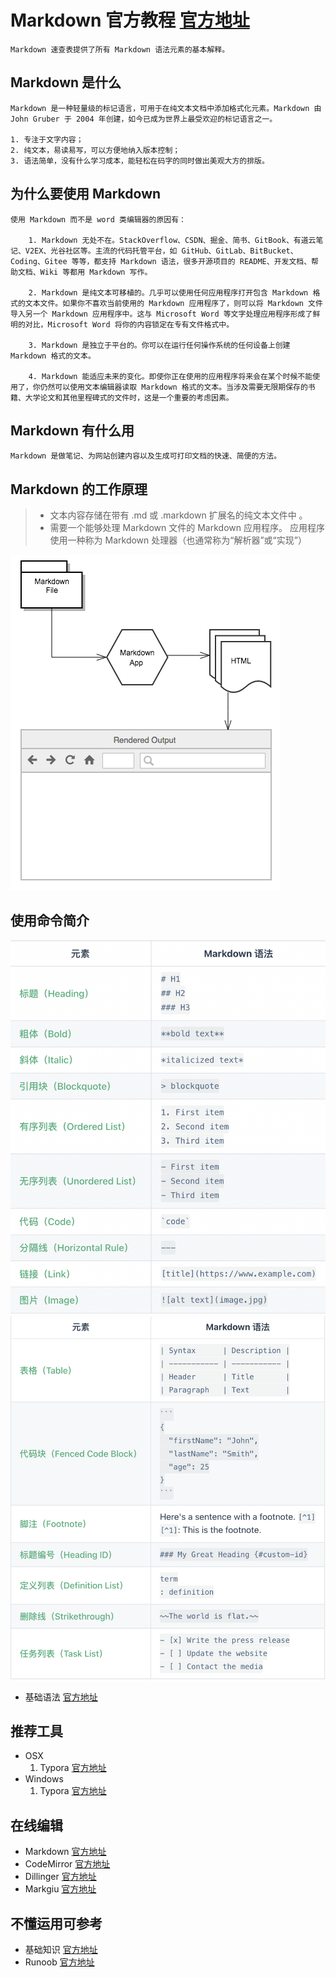 <!--
 * @Author: xx1czj 306205161@qq.com
 * @Date: 2024-03-25 10:33:30
 * @LastEditors: xx1czj 306205161@qq.com
 * @LastEditTime: 2024-03-25 11:25:25
 * @FilePath: /ReviewNotes/md/readMe.md
 * @Description: 用于指导使用文档规范
-->
# Markdown 官方教程 [官方地址](https://markdown.com.cn/)
``` description 
Markdown 速查表提供了所有 Markdown 语法元素的基本解释。
```
## Markdown 是什么
``` description
Markdown 是一种轻量级的标记语言，可用于在纯文本文档中添加格式化元素。Markdown 由 John Gruber 于 2004 年创建，如今已成为世界上最受欢迎的标记语言之一。

1. 专注于文字内容；
2. 纯文本，易读易写，可以方便地纳入版本控制；
3. 语法简单，没有什么学习成本，能轻松在码字的同时做出美观大方的排版。
```

## 为什么要使用 Markdown
``` description
使用 Markdown 而不是 word 类编辑器的原因有：

    1. Markdown 无处不在。StackOverflow、CSDN、掘金、简书、GitBook、有道云笔记、V2EX、光谷社区等。主流的代码托管平台，如 GitHub、GitLab、BitBucket、Coding、Gitee 等等，都支持 Markdown 语法，很多开源项目的 README、开发文档、帮助文档、Wiki 等都用 Markdown 写作。

    2. Markdown 是纯文本可移植的。几乎可以使用任何应用程序打开包含 Markdown 格式的文本文件。如果你不喜欢当前使用的 Markdown 应用程序了，则可以将 Markdown 文件导入另一个 Markdown 应用程序中。这与 Microsoft Word 等文字处理应用程序形成了鲜明的对比，Microsoft Word 将你的内容锁定在专有文件格式中。

    3. Markdown 是独立于平台的。你可以在运行任何操作系统的任何设备上创建 Markdown 格式的文本。

    4. Markdown 能适应未来的变化。即使你正在使用的应用程序将来会在某个时候不能使用了，你仍然可以使用文本编辑器读取 Markdown 格式的文本。当涉及需要无限期保存的书籍、大学论文和其他里程碑式的文件时，这是一个重要的考虑因素。
```

## Markdown 有什么用
``` description
Markdown 是做笔记、为网站创建内容以及生成可打印文档的快速、简便的方法。
```

## Markdown 的工作原理
> - 文本内容存储在带有 .md 或 .markdown 扩展名的纯文本文件中 。
> - 需要一个能够处理 Markdown 文件的 Markdown 应用程序。 应用程序使用一种称为 Markdown 处理器（也通常称为“解析器”或“实现”）

![alt text](imgs/mkdeal.png)

## 使用命令简介
![alt text](imgs/image.png)
![alt text](imgs/image-1.png)
- 基础语法 [官方地址](https://markdown.com.cn/basic-syntax/paragraphs.html)

## 推荐工具
- OSX
    1. Typora [官方地址](https://www.typora.io/)
- Windows
    1. Typora [官方地址](https://www.typora.io/)

## 在线编辑
- Markdown [官方地址](https://markdown.com.cn/editor/)
- CodeMirror [官方地址](https://codemirror.net/)
- Dillinger [官方地址](https://dillinger.io/)
- Markgiu [官方地址](https://github.com/bianchimro/markgiu)

## 不懂运用可参考
- 基础知识 [官方地址](https://experienceleague.adobe.com/zh-hans/docs/contributor/contributor-guide/writing-essentials/markdown)
- Runoob [官方地址](https://www.runoob.com/markdown/md-title.html)